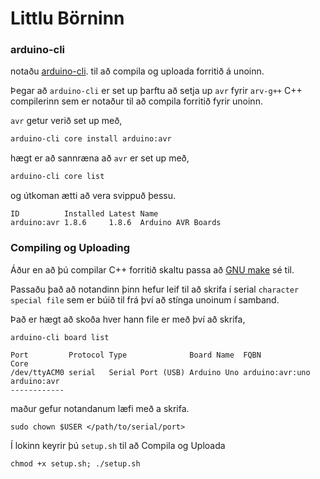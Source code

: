 # Littlu Börninn
### arduino-cli
notaðu <a href="https://arduino.github.io/arduino-cli/">arduino-cli</a>. til að compila og uploada forritið á unoinn.

Þegar að `arduino-cli` er set up þarftu að setja up `avr` fyrir `arv-g++` C++ compilerinn sem er notaður til að compila forritið fyrir unoinn.

`avr` getur verið set up með,
```sh
arduino-cli core install arduino:avr
```
hægt er að sannræna að `avr` er set up með,
```sh
arduino-cli core list
```
og útkoman ætti að vera svippuð þessu.
```
ID          Installed Latest Name              
arduino:avr 1.8.6     1.8.6  Arduino AVR Boards
```
### Compiling og Uploading
Áður en að þú compilar C++ forritið skaltu passa að <a href="https://www.gnu.org/software/make/">GNU make</a> sé til.

Passaðu það að notandinn þinn hefur leif til að skrifa í serial `character special file` sem er búið til frá því að stínga unoinum í samband.

Það er hægt að skoða hver hann file er með því að skrifa,
```
arduino-cli board list
```
```
Port         Protocol Type              Board Name  FQBN            Core       
/dev/ttyACM0 serial   Serial Port (USB) Arduino Uno arduino:avr:uno arduino:avr
------------
```
maður gefur notandanum læfi með a skrifa.
```
sudo chown $USER </path/to/serial/port>
```
Í lokinn keyrir þú `setup.sh` til að Compila og Uploada
```
chmod +x setup.sh; ./setup.sh
```
